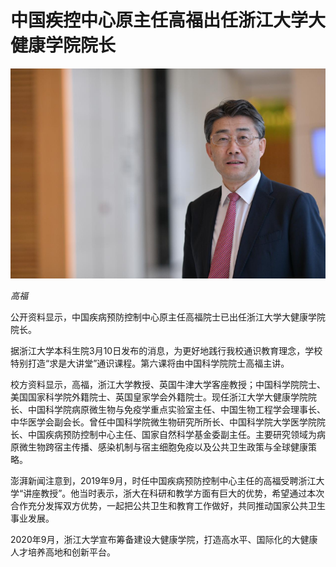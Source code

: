 # 中国疾控中心原主任高福出任浙江大学大健康学院院长

![0a1b24df782fd580786b5abd41338c2d.jpg](https://raw.githubusercontent.com/qqhsx/qqnews_image/main/2024/03/12/中国疾控中心原主任高福出任浙江大学大健康学院院长/0a1b24df782fd580786b5abd41338c2d.jpg)

_高福_

公开资料显示，中国疾病预防控制中心原主任高福院士已出任浙江大学大健康学院院长。

据浙江大学本科生院3月10日发布的消息，为更好地践行我校通识教育理念，学校特别打造“求是大讲堂”通识课程。第六课将由中国科学院院士高福主讲。

校方资料显示，高福，浙江大学教授、英国牛津大学客座教授；中国科学院院士、美国国家科学院外籍院士、英国皇家学会外籍院士。现任浙江大学大健康学院院长、中国科学院病原微生物与免疫学重点实验室主任、中国生物工程学会理事长、中华医学会副会长。曾任中国科学院微生物研究所所长、中国科学院大学医学院院长、中国疾病预防控制中心主任、国家自然科学基金委副主任。主要研究领域为病原微生物跨宿主传播、感染机制与宿主细胞免疫以及公共卫生政策与全球健康策略。

澎湃新闻注意到，2019年9月，时任中国疾病预防控制中心主任的高福受聘浙江大学“讲座教授”。他当时表示，浙大在科研和教学方面有巨大的优势，希望通过本次合作充分发挥双方优势，一起把公共卫生和教育工作做好，共同推动国家公共卫生事业发展。

2020年9月，浙江大学宣布筹备建设大健康学院，打造高水平、国际化的大健康人才培养高地和创新平台。

